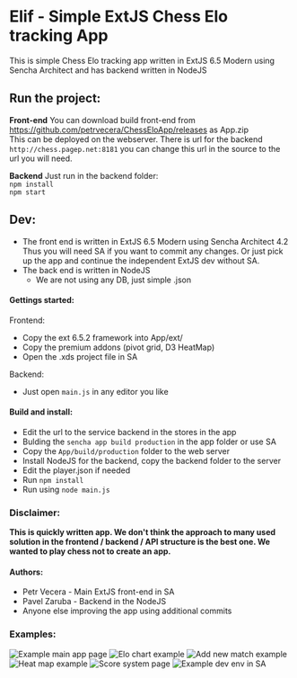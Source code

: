 # Elif - Simple ExtJS Chess Elo tracking App 
This is simple Chess Elo tracking app written in ExtJS 6.5 Modern using Sencha Architect
and has backend written in NodeJS

## Run the project:

**Front-end**
You can download build front-end from https://github.com/petrvecera/ChessEloApp/releases as App.zip  
This can be deployed on the webserver. There is url for the backend `http://chess.pagep.net:8181` you can change this url in the source to the url you will need.

**Backend**
Just run in the backend folder:  
`npm install`  
`npm start`   

## Dev:
- The front end is written in ExtJS 6.5 Modern using Sencha Architect 4.2  
Thus you will need SA if you want to commit any changes. Or just pick up the app and continue
the independent ExtJS dev without SA.
- The back end is written in NodeJS
   - We are not using any DB, just simple .json 

#### Gettings started:
Frontend:
- Copy the ext 6.5.2 framework into App/ext/
- Copy the premium addons (pivot grid, D3 HeatMap)
- Open the .xds project file in SA

Backend:
- Just open `main.js` in any editor you like

#### Build and install:
- Edit the url to the service backend in the stores in the app
- Bulding the `sencha app build production` in the app folder or use SA
- Copy the `App/build/production` folder to the web server
- Install NodeJS for the backend, copy the backend folder to the server
- Edit the player.json if needed
- Run `npm install`
- Run using `node main.js`


### Disclaimer:
**This is quickly written app. We don't think the approach to many used solution in the frontend / backend / API structure is the best one. 
We wanted to play chess not to create an app.**
 
#### Authors:
- Petr Vecera - Main ExtJS front-end in SA
- Pavel Zaruba -  Backend in the NodeJS
- Anyone else improving the app using additional commits 


### Examples:

![Example main app page](https://raw.githubusercontent.com/petrvecera/ChessEloApp/master/examples/main.png)
![Elo chart example](https://raw.githubusercontent.com/petrvecera/ChessEloApp/master/examples/elo_chart.png)
![Add new match example](https://raw.githubusercontent.com/petrvecera/ChessEloApp/master/examples/addNewMatch.png)
![Heat map example](https://raw.githubusercontent.com/petrvecera/ChessEloApp/master/examples/heatMap.png)
![Score system page](https://raw.githubusercontent.com/petrvecera/ChessEloApp/master/examples/scoreSystem.png)
![Example dev env in SA](https://raw.githubusercontent.com/petrvecera/ChessEloApp/master/examples/SAExample.png)
